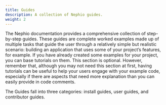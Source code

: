 ```yaml
---
title: Guides
description: A collection of Nephio guides.
weight: 2
---
```



The Nephio documentation provides a comprehensive collection of step-by-step guides. These guides
are complete worked examples made up of multiple tasks that guide the user through a relatively
simple but realistic scenario: building an application that uses some of your project’s features,
for example. If you have already created some examples for your project, you can base tutorials on
them. This section is optional. However, remember that, although you may not need this section at
first, having tutorials can be useful to help your users engage with your example code, especially
if there are aspects that need more explanation than you can easily provide in code comments.

The Guides fall into three categories: install guides, user guides, and contributor guides.